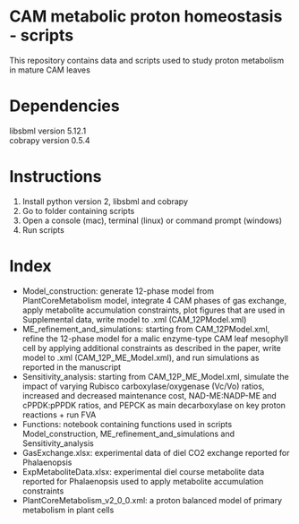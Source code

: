 # CAM metabolic proton homeostasis - scripts
This repository contains data and scripts used to study proton metabolism in mature CAM leaves
# Dependencies
libsbml version 5.12.1<br>
cobrapy version 0.5.4<br>
# Instructions
1. Install python version 2, libsbml and cobrapy<br>
2. Go to folder containing scripts<br>
3. Open a console (mac), terminal (linux) or command prompt (windows)<br>
4. Run scripts<br>
# Index
  * Model_construction: generate 12-phase model from PlantCoreMetabolism model, integrate 4 CAM phases of gas exchange, apply metabolite accumulation constraints, plot figures that are used in Supplemental data, write model to .xml (CAM_12PModel.xml)<br>
  * ME_refinement_and_simulations: starting from CAM_12PModel.xml, refine the 12-phase model for a malic enzyme-type CAM leaf mesophyll cell by applying additional constraints as described in the paper, write model to .xml (CAM_12P_ME_Model.xml), and run simulations as reported in the manuscript<br>
  * Sensitivity_analysis: starting from CAM_12P_ME_Model.xml, simulate the impact of varying Rubisco carboxylase/oxygenase (Vc/Vo) ratios, increased and decreased maintenance cost, NAD-ME:NADP-ME and cPPDK:pPPDK ratios, and PEPCK as main decarboxylase on key proton reactions + run FVA<br>
  * Functions: notebook containing functions used in scripts Model_construction, ME_refinement_and_simulations and Sensitivity_analysis<br>
  * GasExchange.xlsx: experimental data of diel CO2 exchange reported for Phalaenopsis<br>
  * ExpMetaboliteData.xlsx: experimental diel course metabolite data reported for Phalaenopsis used to apply metabolite accumulation constraints<br>
  * PlantCoreMetabolism_v2_0_0.xml: a proton balanced model of primary metabolism in plant cells<br>
